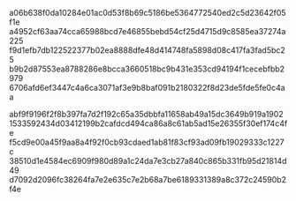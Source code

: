 a06b638f0da10284e01ac0d53f8b69c5186be5364772540ed2c5d23642f05f1e
a4952cf63aa74cca65988bcd7e46855bebd54cf25d4715d9c8585ea37274a225
f9d1efb7db122522377b02ea8888dfe48d414748fa5898d08c417fa3fad5bc25
b9b2d87553ea8788286e8bcca3660518bc9b431e353cd94194f1cecebfbb2979
6706afd6ef3447c4a6ca3071af3e9b8baf091b2180322f8d23de5fde5fe0c4aa


abf9f9196f2f8b397fa7d2f192c65a35dbbfa11658ab49a15dc3649b919a1902
1533592434d03412199b2cafdcd494ca86a8c61ab5ad15e26355f30ef174c4fe
f5cd9e00a45f9aa8a4f92f0cb93cdaed1ab81f83cf93ad09fb19029333c1227c
38510d1e4584ec6909f980d89a1c24da7e3cb27a840c865b331fb95d21814d49
d7092d2096fc38264fa7e2e635c7e2b68a7be6189331389a8c372c24590b2f4e